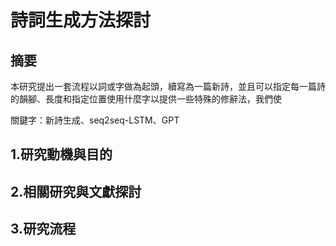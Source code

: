 # 詩詞生成方法探討

## 摘要

  本研究提出一套流程以詞或字做為起頭，續寫為一篇新詩，並且可以指定每一篇詩的韻腳、長度和指定位置使用什麼字以提供一些特殊的修辭法，我們使

關鍵字：新詩生成、seq2seq-LSTM、GPT

## 1.研究動機與目的

## 2.相關研究與文獻探討

## 3.研究流程

<!-- ## 3.1 實驗流程 -->
